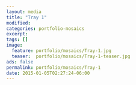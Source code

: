 ```yaml
---
layout: media
title: "Tray 1"
modified:
categories: portfolio-mosaics
excerpt:
tags: []
image:
  feature: portfolio/mosaics/Tray-1.jpg
  teaser:  portfolio/mosaics/Tray-1-teaser.jpg
ads: false
permalink: portfolio/mosaics/Tray-1
date: 2015-01-05T02:27:24-06:00
---
```


